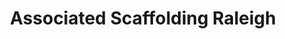 ---
title: "Associated Scaffolding Raleigh"
url: /raleigh/associated-scaffolding-raleigh/
shop: Werkzeuge
---